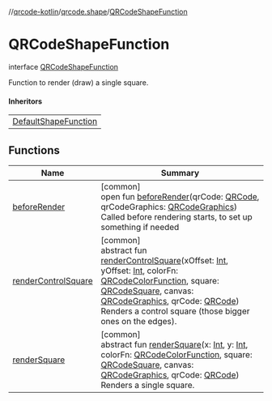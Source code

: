 //[qrcode-kotlin](../../../index.md)/[qrcode.shape](../index.md)/[QRCodeShapeFunction](index.md)

# QRCodeShapeFunction

interface [QRCodeShapeFunction](index.md)

Function to render (draw) a single square.

#### Inheritors

| |
|---|
| [DefaultShapeFunction](../-default-shape-function/index.md) |

## Functions

| Name | Summary |
|---|---|
| [beforeRender](before-render.md) | [common]<br>open fun [beforeRender](before-render.md)(qrCode: [QRCode](../../qrcode/-q-r-code/index.md), qrCodeGraphics: [QRCodeGraphics](../../qrcode.render/-q-r-code-graphics/index.md))<br>Called before rendering starts, to set up something if needed |
| [renderControlSquare](render-control-square.md) | [common]<br>abstract fun [renderControlSquare](render-control-square.md)(xOffset: [Int](https://kotlinlang.org/api/latest/jvm/stdlib/kotlin-stdlib/kotlin/-int/index.html), yOffset: [Int](https://kotlinlang.org/api/latest/jvm/stdlib/kotlin-stdlib/kotlin/-int/index.html), colorFn: [QRCodeColorFunction](../../qrcode.color/-q-r-code-color-function/index.md), square: [QRCodeSquare](../../qrcode.internals/-q-r-code-square/index.md), canvas: [QRCodeGraphics](../../qrcode.render/-q-r-code-graphics/index.md), qrCode: [QRCode](../../qrcode/-q-r-code/index.md))<br>Renders a control square (those bigger ones on the edges). |
| [renderSquare](render-square.md) | [common]<br>abstract fun [renderSquare](render-square.md)(x: [Int](https://kotlinlang.org/api/latest/jvm/stdlib/kotlin-stdlib/kotlin/-int/index.html), y: [Int](https://kotlinlang.org/api/latest/jvm/stdlib/kotlin-stdlib/kotlin/-int/index.html), colorFn: [QRCodeColorFunction](../../qrcode.color/-q-r-code-color-function/index.md), square: [QRCodeSquare](../../qrcode.internals/-q-r-code-square/index.md), canvas: [QRCodeGraphics](../../qrcode.render/-q-r-code-graphics/index.md), qrCode: [QRCode](../../qrcode/-q-r-code/index.md))<br>Renders a single square. |
